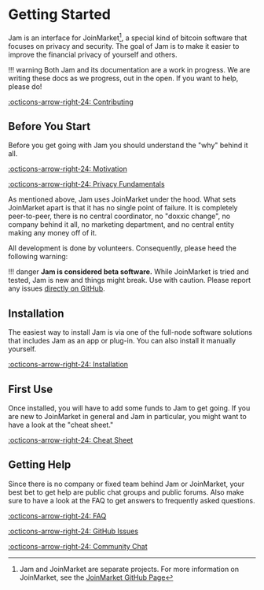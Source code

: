 # Getting Started

Jam is an interface for JoinMarket[^jm], a special kind of bitcoin software that
focuses on privacy and security. The goal of Jam is to make it easier to improve
the financial privacy of yourself and others.

[^jm]: Jam and JoinMarket are separate projects. For more information on JoinMarket, see the [JoinMarket GitHub Page](https://github.com/JoinMarket-Org/joinmarket-clientserver)

!!! warning
    Both Jam and its documentation are a work in progress. We are writing
    these docs as we progress, out in the open. If you want to help, please
    do!


[:octicons-arrow-right-24: Contributing][contribute]

[contribute]: contribute.md

## Before You Start

Before you get going with Jam you should understand the "why" behind it all.

[:octicons-arrow-right-24: Motivation][motivation]

[:octicons-arrow-right-24: Privacy Fundamentals][fundamentals]

[motivation]: philosophy/00-motivation.md
[fundamentals]: privacy/01-fundamentals.md

As mentioned above, Jam uses JoinMarket under the hood. What sets JoinMarket
apart is that it has no single point of failure. It is completely peer-to-peer,
there is no central coordinator, no "doxxic change", no company behind it all,
no marketing department, and no central entity making any money off of it.

All development is done by volunteers. Consequently, please heed the following
warning:

!!! danger
    **Jam is considered beta software.** While JoinMarket is tried and tested, Jam is new and things might break. Use with caution. Please report any issues [directly on GitHub](https://github.com/joinmarket-webui/joinmarket-webui/issues/new).

## Installation

The easiest way to install Jam is via one of the full-node software solutions
that includes Jam as an app or plug-in. You can also install it manually
yourself.

[:octicons-arrow-right-24: Installation][installation]

[installation]: software/installation.md

## First Use

Once installed, you will have to add some funds to Jam to get going. If you are
new to JoinMarket in general and Jam in particular, you might want to have a
look at the "cheat sheet."

[:octicons-arrow-right-24: Cheat Sheet][cheatsheet]

[cheatsheet]: interface/00-cheatsheet.md

## Getting Help

Since there is no company or fixed team behind Jam or JoinMarket, your best bet
to get help are public chat groups and public forums. Also make sure to have a
look at the FAQ to get answers to frequently asked questions.

[:octicons-arrow-right-24: FAQ][faq]

[:octicons-arrow-right-24: GitHub Issues][ghJam]

[:octicons-arrow-right-24: Community Chat][tgJam]


[faq]: FAQ
[tgJam]: https://t.me/JoinMarketWebUI
[ghJam]: https://github.com/joinmarket-webui/joinmarket-webui/issues
